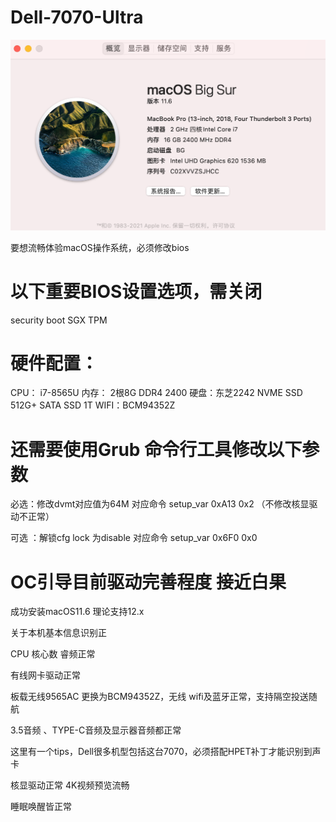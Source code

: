 # Dell-7070-Ultra

![](https://github.com/Xmingbai/Dell-7070-Ultra/blob/main/%E6%88%AA%E5%B1%8F2021-10-18%20%E4%B8%8B%E5%8D%8810.37.00.png)



要想流畅体验macOS操作系统，必须修改bios 

# 以下重要BIOS设置选项，需关闭
security boot
SGX
TPM 

# 硬件配置：
CPU： i7-8565U
内存： 2根8G DDR4 2400
硬盘：东芝2242 NVME SSD 512G+ SATA SSD 1T
WIFI：BCM94352Z

# 还需要使用Grub 命令行工具修改以下参数

必选：修改dvmt对应值为64M   对应命令  setup_var    0xA13   0x2  （不修改核显驱动不正常）

可选 ：解锁cfg lock 为disable  对应命令    setup_var  0x6F0   0x0  

# OC引导目前驱动完善程度 接近白果

成功安装macOS11.6 理论支持12.x


关于本机基本信息识别正

CPU 核心数   睿频正常

有线网卡驱动正常

板载无线9565AC 更换为BCM94352Z，无线 wifi及蓝牙正常，支持隔空投送随航

3.5音频 、TYPE-C音频及显示器音频都正常

这里有一个tips，Dell很多机型包括这台7070，必须搭配HPET补丁才能识别到声卡

核显驱动正常 4K视频预览流畅

睡眠唤醒皆正常

